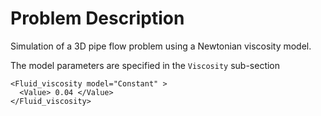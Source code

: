 
# **Problem Description**
Simulation of a 3D pipe flow problem using a Newtonian viscosity model.



The model parameters are specified in the `Viscosity` sub-section
```
<Fluid_viscosity model="Constant" >
  <Value> 0.04 </Value>
</Fluid_viscosity>
```
